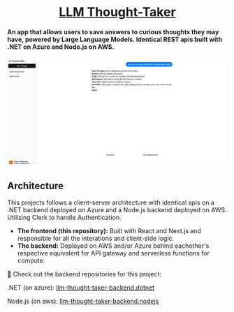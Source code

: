 <h1 align="center">
  <a href="https://llm-thought-taker-frontend.vercel.app/">
    LLM Thought-Taker
  </a>
</h1>

<h4>
An app that allows users to save answers to curious thoughts they may have, powered by Large Language Models. Identical REST apis built with .NET on Azure and Node.js on AWS.
</h4>

<div align="center">
  <img src="public/demo.png" alt="demo image" />
</div>

## Architecture

This projects follows a client-server architecture with identical apis on a .NET backend deployed on Azure and a Node.js backend deployed on AWS. Utilising Clerk to handle Authentication.

- **The frontend (this repository):** Built with React and Next.js and responsible for all the interations and client-side logic.
- **The backend:** Deployed on AWS and/or Azure behind eachother's respective equivalent for API gateway and serverless functions for compute.

🔗 Check out the backend repositories for this project:

.NET (on azure): <a href="https://github.com/clinnyp/llm-thought-taker-backend.dotnet">llm-thought-taker-backend.dotnet</a>

Node.js (on aws): <a href="https://github.com/clinnyp/llm-thought-taker-backend.nodejs">llm-thought-taker-backend.nodejs</a>
